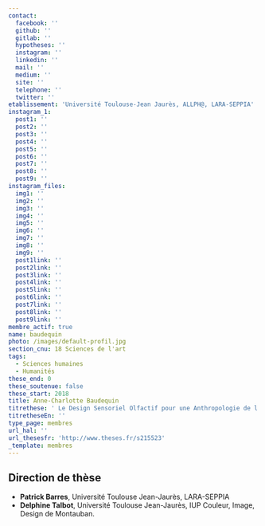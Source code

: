 ```yaml
---
contact:
  facebook: ''
  github: ''
  gitlab: ''
  hypotheses: ''
  instagram: ''
  linkedin: ''
  mail: ''
  medium: ''
  site: ''
  telephone: ''
  twitter: ''
etablissement: 'Université Toulouse-Jean Jaurès, ALLPH@, LARA-SEPPIA'
instagram_1:
  post1: ''
  post2: ''
  post3: ''
  post4: ''
  post5: ''
  post6: ''
  post7: ''
  post8: ''
  post9: ''
instagram_files:
  img1: ''
  img2: ''
  img3: ''
  img4: ''
  img5: ''
  img6: ''
  img7: ''
  img8: ''
  img9: ''
  post1link: ''
  post2link: ''
  post3link: ''
  post4link: ''
  post5link: ''
  post6link: ''
  post7link: ''
  post8link: ''
  post9link: ''
membre_actif: true
name: baudequin
photo: /images/default-profil.jpg
section_cnu: 18 Sciences de l'art
tags:
  - Sciences humaines
  - Humanités
these_end: 0
these_soutenue: false
these_start: 2018
title: Anne-Charlotte Baudequin
titrethese: ' Le Design Sensoriel Olfactif pour une Anthropologie de l''Espace'
titretheseEn: ''
type_page: membres
url_hal: ''
url_thesesfr: 'http://www.theses.fr/s215523'
_template: membres
---
```


## Direction de thèse

* **Patrick Barres**, Université Toulouse Jean-Jaurès, LARA-SEPPIA
* **Delphine Talbot**, Université Toulouse Jean-Jaurès, IUP Couleur, Image, Design de Montauban.
